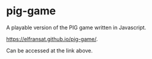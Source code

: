 # pig-game
A playable version of the PIG game written in Javascript.

https://elfransat.github.io/pig-game/.

Can be accessed at the link above.
